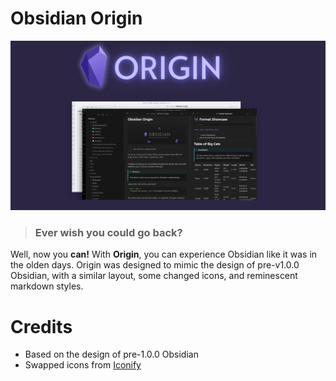 # Obsidian Origin

![](origin-big.png)

> ### Ever wish you could go back?


Well, now you **can!** With **Origin**, you can experience Obsidian like it was in the olden days. Origin was designed to mimic the design of pre-v1.0.0 Obsidian, with a similar layout, some changed icons, and reminescent markdown styles.


# Credits
- Based on the design of  pre-1.0.0 Obsidian
- Swapped icons from [Iconify](https://iconify.design/)
